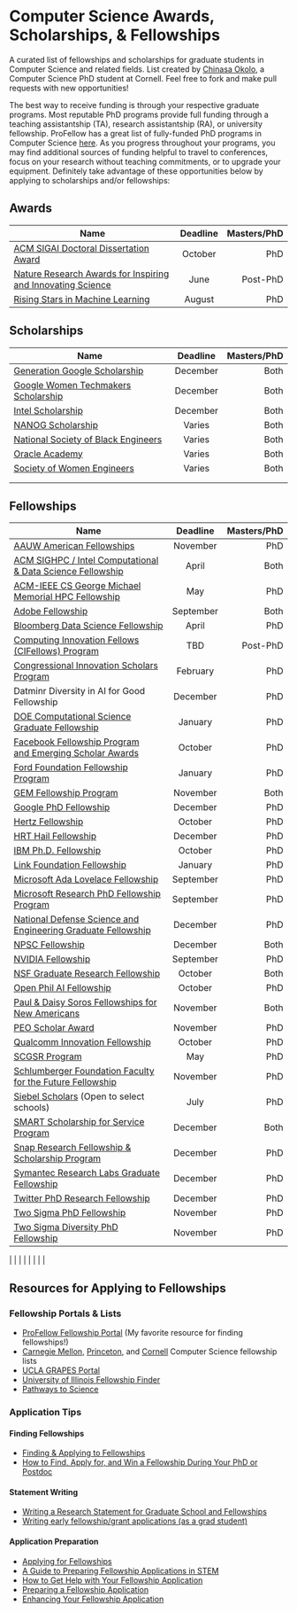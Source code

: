 # Computer Science Awards, Scholarships, & Fellowships
A curated list of fellowships and scholarships for graduate students in Computer Science and related fields. List created by [Chinasa Okolo](http://www.chinasaokolo.com), a Computer Science PhD student at Cornell. Feel free to fork and make pull requests with new opportunities!

The best way to receive funding is through your respective graduate programs. Most reputable PhD programs provide full funding through a teaching assistantship (TA), research assistantship (RA), or university fellowship. ProFellow has a great list of fully-funded PhD programs in Computer Science [here](https://www.profellow.com/fellowships/fully-funded-phd-programs-in-computer-science/). As you progress throughout your programs, you may find additional sources of funding helpful to travel to conferences, focus on your research without teaching commitments, or to upgrade your equipment. Definitely take advantage of these opportunities below by applying to scholarships and/or fellowships:


## Awards
| Name          | Deadline      | Masters/PhD  |
| ------------- |:-------------:| ------------:|
| [ACM SIGAI Doctoral Dissertation Award](https://awards.acm.org/doctoral-dissertation/nominations) | October | PhD |
| [Nature Research Awards for Inspiring and Innovating Science](https://www.nature.com/collections/jcpghfmqlz/applynow?utm_source=twitter&utm_medium=social&utm_campaign=awds-esteelauder2020&utm_content=organic) | June | Post-PhD |
| [Rising Stars in Machine Learning](https://ml.umd.edu/rising-stars) | August | PhD |

## Scholarships
| Name          | Deadline      | Masters/PhD  |
| ------------- |:-------------:| ------------:|
| [Generation Google Scholarship](https://buildyourfuture.withgoogle.com/scholarships/generation-google-scholarship/#!?detail-content-tabby_activeEl=overview) | December | Both |
| [Google Women Techmakers Scholarship](https://www.womentechmakers.com/scholars) | December | Both |
| [Intel Scholarship](https://scholarships.uncf.org/Program/Details/9eb15008-3567-45ed-b62f-aa14c784b09a) | December | Both |
| [NANOG Scholarship](https://www.nanog.org/outreach/scholarship-program/) | Varies | Both |
| [National Society of Black Engineers](https://connect.nsbe.org/Scholarships/ScholarshipList.aspx) | Varies | Both |
| [Oracle Academy](https://academy.oracle.com/en/about-scholarships.html) | Varies | Both |
| [Society of Women Engineers](https://societyofwomenengineers.swe.org/swe-scholarships) | Varies | Both|
| |  |  |
| |  |  | 


## Fellowships 
| Name          | Deadline      | Masters/PhD  |
| ------------- |:-------------:| ------------:|
| [AAUW American Fellowships](https://www.aauw.org/what-we-do/educational-funding-and-awards/american-fellowships/) | November | PhD |
| [ACM SIGHPC / Intel Computational & Data Science Fellowship](https://www.sighpc.org/fellowships) | April | Both |
| [ACM-IEEE CS George Michael Memorial HPC Fellowship](https://awards.acm.org/hpc-fellows) | May | PhD |
| [Adobe Fellowship](https://research.adobe.com/fellowship/) | September | Both |
| [Bloomberg Data Science Fellowship](https://www.techatbloomberg.com/bloomberg-data-science-ph-d-fellowship/) | April | PhD |
| [Computing Innovation Fellows (CIFellows) Program](https://cra.org/ccc/leadership-development/cifellows/) | TBD | Post-PhD |
| [Congressional Innovation Scholars Program](https://www.techcongress.io/blog/2019/2/7/now-recruiting-2019-congressional-innovation-scholars) | February | PhD |
| Datminr Diversity in AI for Good Fellowship | December | PhD |
| [DOE Computational Science Graduate Fellowship](https://www.krellinst.org/csgf/) | January | PhD |
| [Facebook Fellowship Program and Emerging Scholar Awards](https://research.fb.com/programs/fellowship/) | October | PhD |
| [Ford Foundation Fellowship Program](http://sites.nationalacademies.org/pga/fordfellowships/index.htm) | January | PhD |
| [GEM Fellowship Program](http://www.gemfellowship.org/) | November | Both |
| [Google PhD Fellowship](https://ai.google/research/outreach/phd-fellowship/) | December | PhD |
| [Hertz Fellowship](https://hertzfoundation.org/fellowships/application/) | October | PhD |
| [HRT Hail Fellowship](http://www.hudson-trading.com/fellowship/) | December | PhD |
| [IBM Ph.D. Fellowship](https://www.research.ibm.com/university/awards/phdfellowship.shtml) | October | PhD |
| [Link Foundation Fellowship](http://www.linksim.org) | January | PhD |
| [Microsoft Ada Lovelace Fellowship](https://www.microsoft.com/en-us/research/academic-program/ada-lovelace-fellowship/) | September | PhD |
| [Microsoft Research PhD Fellowship Program](https://www.microsoft.com/en-us/research/academic-program/phd-fellowship/) | September | PhD |
| [National Defense Science and Engineering Graduate Fellowship](https://www.ndsegfellowships.org/application) | December | PhD |
| [NPSC Fellowship](http://www.npsc.org/index.html)| December | Both |
| [NVIDIA Fellowship](https://www.nvidia.com/en-us/research/graduate-fellowships/)| September | PhD |
| [NSF Graduate Research Fellowship](https://www.nsfgrfp.org/) | October | Both |
| [Open Phil AI Fellowship](https://www.openphilanthropy.org/focus/global-catastrophic-risks/potential-risks-advanced-artificial-intelligence/the-open-phil-ai-fellowship) | October | PhD |
| [Paul & Daisy Soros Fellowships for New Americans](https://www.pdsoros.org/) | November | Both |
| [PEO Scholar Award](https://www.peointernational.org/psa-eligibility-requirements) | November | PhD |
| [Qualcomm Innovation Fellowship](https://www.qualcomm.com/invention/research/university-relations/innovation-fellowship) | October | PhD |
| [SCGSR Program](http://science.energy.gov/wdts/scgsr/) | May | PhD |
| [Schlumberger Foundation Faculty for the Future Fellowship](https://www.fftf.slb.com/) | November | PhD |
| [Siebel Scholars](http://www.siebelscholars.com/about) (Open to select schools) | July | PhD |
| [SMART Scholarship for Service Program](https://smartscholarshipprod.service-now.com/smart) | December | Both |
| [Snap Research Fellowship & Scholarship Program](https://snapresearchfs.splashthat.com/) | December | PhD |
| [Symantec Research Labs Graduate Fellowship](https://www.symantec.com/about/careers/graduate-fellowship) | December | PhD |
| [Twitter PhD Research Fellowship](https://phdfellowship.splashthat.com/) | December | PhD |
| [Two Sigma PhD Fellowship](https://twosigma.avature.net/eventsignup/eventDetail/New-York-New-York-United-States-2021-Two-Sigma-PhD-Fellowship/7272) | November | PhD |
| [Two Sigma Diversity PhD Fellowship](https://twosigma.avature.net/eventsignup/eventDetail/New-York-New-York-United-States-2021-Two-Sigma-Diversity-PhD-Fellowship/7273) | November | PhD |

|               |               |              |
| |  |  |

## Resources for Applying to Fellowships

### Fellowship Portals & Lists
* [ProFellow Fellowship Portal](https://www.profellow.com) (My favorite resource for finding fellowships!)
* [Carnegie Mellon](https://www.cs.cmu.edu/~gradfellowships/), [Princeton](https://www.cs.princeton.edu/grad/current-student-resources), and [Cornell](https://www.cs.cornell.edu/phd/current-students/fellowship-opportunities) Computer Science fellowship lists
* [UCLA GRAPES Portal](https://grad.ucla.edu/funding/)
* [University of Illinois Fellowship Finder](https://apps.grad.illinois.edu/fellowship-finder/)
* [Pathways to Science](https://www.pathwaystoscience.org/grad.aspx)

### Application Tips

#### Finding Fellowships
* [Finding & Applying to Fellowships](https://www.gograd.org/financial-aid/scholarships/fellowships/)
* [How to Find, Apply for, and Win a Fellowship During Your PhD or Postdoc](http://pfforphds.com/fellowship-application/)

#### Statement Writing
* [Writing a Research Statement for Graduate School and Fellowships](https://h2r.cs.brown.edu/writing-a-research-statement-for-graduate-school-and-fellowships/)
* [Writing early fellowship/grant applications (as a grad student)](https://sites.google.com/view/academicwebsite/home/blog)

#### Application Preparation
* [Applying for Fellowships](https://grad.uw.edu/graduate-student-funding/for-students/fellowships/applying-for-fellowships/)
* [A Guide to Preparing Fellowship Applications in STEM](https://grad.illinois.edu/sites/default/files/PDFs/Fellowship-Proposal-Writing-STEM.pdf)
* [How to Get Help with Your Fellowship Application](https://www.profellow.com/tips/how-to-get-help-with-your-fellowship-application/)
* [Preparing a Fellowship Application](https://funding.yale.edu/applying/how-apply)
* [Enhancing Your Fellowship Application](https://pathwaystoscience.org/pdf/EnhancingYourFellowshipApplication.pdf)


